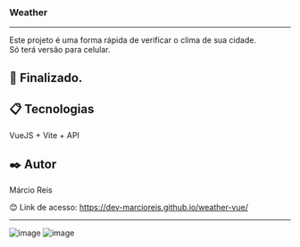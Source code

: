 ### Weather

---

Este projeto é uma forma rápida de verificar o clima de sua cidade.<br>
Só terá versão para celular.

## 🚀 Finalizado.

## 📋 Tecnologias
VueJS + Vite + API

## ✒️ Autor
Márcio Reis

😊 Link de acesso: https://dev-marcioreis.github.io/weather-vue/

---
![image](https://user-images.githubusercontent.com/122680054/235311507-8fb88b49-2202-4dcc-bb00-c6b01c6c7dbd.png)
![image](https://user-images.githubusercontent.com/122680054/235311594-0a998815-071d-4b03-9bdb-1d47b80e6f8b.png)

